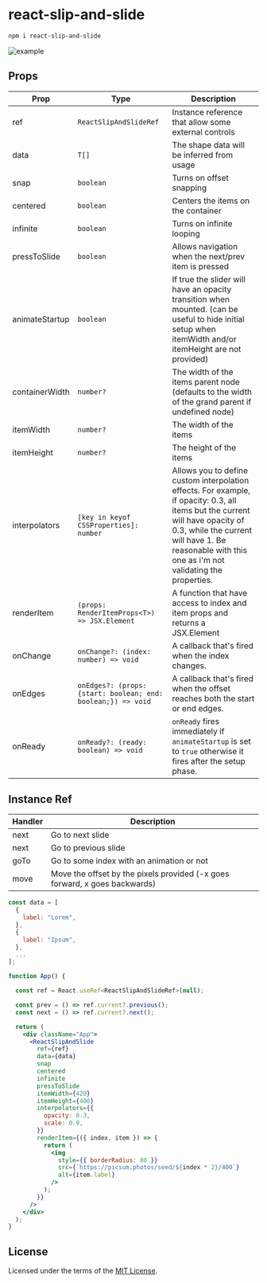 # react-slip-and-slide

```bash
npm i react-slip-and-slide
```

![example](https://media.giphy.com/media/xX1jzTGlknCM5xSsI2/giphy.gif)

## Props

| Prop           | Type                                                         | Description                                                                                                                                                                                                                           |
| -------------- | ------------------------------------------------------------ | ------------------------------------------------------------------------------------------------------------------------------------------------------------------------------------------------------------------------------------- |
| ref            | `ReactSlipAndSlideRef`                                       | Instance reference that allow some external controls                                                                                                                                                                                  |
| data           | `T[]`                                                        | The shape data will be inferred from usage                                                                                                                                                                                            |
| snap           | `boolean`                                                    | Turns on offset snapping                                                                                                                                                                                                              |
| centered       | `boolean`                                                    | Centers the items on the container                                                                                                                                                                                                    |
| infinite       | `boolean`                                                    | Turns on infinite looping                                                                                                                                                                                                             |
| pressToSlide   | `boolean`                                                    | Allows navigation when the next/prev item is pressed                                                                                                                                                                                  |
| animateStartup | `boolean`                                                    | If true the slider will have an opacity transition when mounted. (can be useful to hide initial setup when itemWidth and/or itemHeight are not provided)                                                                              |
| containerWidth | `number?`                                                    | The width of the items parent node (defaults to the width of the grand parent if undefined node)                                                                                                                                      |
| itemWidth      | `number?`                                                    | The width of the items                                                                                                                                                                                                                |
| itemHeight     | `number?`                                                    | The height of the items                                                                                                                                                                                                               |
| interpolators  | `[key in keyof CSSProperties]: number`                       | Allows you to define custom interpolation effects. For example, if opacity: 0.3, all items but the current will have opacity of 0.3, while the current will have 1. Be reasonable with this one as i'm not validating the properties. |
| renderItem     | `(props: RenderItemProps<T>) => JSX.Element`                 | A function that have access to index and item props and returns a JSX.Element                                                                                                                                                         |
| onChange       | `onChange?: (index: number) => void`                         | A callback that's fired when the index changes.                                                                                                                                                                                       |
| onEdges        | `onEdges?: (props: {start: boolean; end: boolean;}) => void` | A callback that's fired when the offset reaches both the start or end edges.                                                                                                                                                          |
| onReady        | `onReady?: (ready: boolean) => void`                         | `onReady` fires immediately if `animateStartup` is set to `true` otherwise it fires after the setup phase.                                                                                                                            |

## Instance Ref

| Handler | Description                                                                |
| ------- | -------------------------------------------------------------------------- |
| next    | Go to next slide                                                           |
| next    | Go to previous slide                                                       |
| goTo    | Go to some index with an animation or not                                  |
| move    | Move the offset by the pixels provided (-x goes forward, x goes backwards) |

```jsx
const data = [
  {
    label: "Lorem",
  },
  {
    label: "Ipsum",
  },
  ...
];

function App() {

  const ref = React.useRef<ReactSlipAndSlideRef>(null);

  const prev = () => ref.current?.previous();
  const next = () => ref.current?.next();

  return (
    <div className="App">
      <ReactSlipAndSlide
        ref={ref}
        data={data}
        snap
        centered
        infinite
        pressToSlide
        itemWidth={420}
        itemHeight={400}
        interpolators={{
          opacity: 0.3,
          scale: 0.9,
        }}
        renderItem={({ index, item }) => {
          return (
            <img
              style={{ borderRadius: 80 }}
              src={`https://picsum.photos/seed/${index * 2}/400`}
              alt={item.label}
            />
          );
        }}
      />
    </div>
  );
}
```

## License

Licensed under the terms of the [MIT License](https://opensource.org/licenses/MIT).
